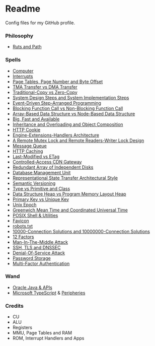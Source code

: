 # Readme
Config files for my GitHub profile.

### Philosophy
- [Ruts and Path](https://github.com/Hcpty/ruts-and-path)

### Spells
- [Computer](https://github.com/Hcpty/computer)
- [Interrupts](https://github.com/Hcpty/interrupts)
- [Page Tables, Page Number and Byte Offset](https://github.com/Hcpty/page-tables-page-number-and-byte-offset)
- [TMA Transfer vs DMA Transfer](https://github.com/Hcpty/tma-transfer-vs-dma-transfer)
- [Traditional-Copy vs Zero-Copy](https://github.com/Hcpty/traditional-copy-vs-zero-copy)
- [System Design Steps and System Implementation Steps](https://github.com/Hcpty/system-design-steps-and-system-implementation-steps)
- [Event-Driven Step-Arranged Programming](https://github.com/Hcpty/event-driven-step-arranged-programming)
- [Blocking Function Call vs Non-Blocking Function Call](https://github.com/Hcpty/blocking-function-call-vs-non-blocking-function-call)
- [Array-Based Data Structure vs Node-Based Data Structure](https://github.com/Hcpty/array-based-data-structure-vs-node-based-data-structure)
- [Big, Fast and Available](https://github.com/Hcpty/big-fast-and-available)
- [Inheritance and Overloading and Object Composition](https://github.com/Hcpty/inheritance-and-overloading-and-object-composition)
- [HTTP Cookie](https://github.com/Hcpty/http-cookie)
- [Engine-Extensions-Handlers Architecture](https://github.com/Hcpty/engine-extensions-handlers-architecture)
- [A Remote Mutex Lock and Remote Readers-Writer Lock Design](https://github.com/Hcpty/a-remote-mutex-lock-and-remote-readers-writer-lock-design)
- [Message Queue](https://github.com/Hcpty/message-queue)
- [HTTP Caching](https://github.com/Hcpty/HTTP-Caching)
- [Last-Modified vs ETag](https://github.com/Hcpty/last-modified-vs-etag)
- [Controlled-Access CDN Gateway](https://github.com/Hcpty/controlled-access-cdn-gateway)
- [Redundant Array of Independent Disks](https://github.com/Hcpty/redundant-array-of-independent-disks)
- [Database Management Unit](https://github.com/Hcpty/database-management-unit)
- [Representational State Transfer Architectural Style](https://github.com/Hcpty/representational-state-transfer-architectural-style)
- [Semantic Versioning](https://github.com/Hcpty/semantic-versioning)
- [Type vs Primitive and Class](https://github.com/Hcpty/type-vs-primitive-and-class)
- [Data Structure Heap vs Program Memory Layout Heap](https://github.com/Hcpty/data-structure-heap-vs-program-memory-layout-heap)
- [Primary Key vs Unique Key](https://github.com/Hcpty/primary-key-vs-unique-key)
- [Unix Epoch](https://github.com/Hcpty/unix-epoch)
- [Greenwich Mean Time and Coordinated Universal Time](https://github.com/Hcpty/greenwich-mean-time-and-coordinated-universal-time)
- [POSIX Shell & Utilities](https://github.com/Hcpty/posix-shell-and-utilities)
- [Favicon](https://github.com/Hcpty/favicon)
- [robots.txt](https://github.com/Hcpty/robots.txt)
- [10000-Connection Solutions and 10000000-Connection Solutions](https://github.com/Hcpty/10000-connection-solutions-and-10000000-connection-solutions)
- [12 Factors](https://github.com/Hcpty/12-factors)
- [Man-In-The-Middle Attack](https://github.com/Hcpty/man-in-the-middle-attack)
- [SSH, TLS and DNSSEC](https://github.com/Hcpty/ssh-tls-and-dnssec)
- [Denial-Of-Service Attack](https://github.com/Hcpty/denial-of-service-attack)
- [Password Storage](https://github.com/Hcpty/password-storage)
- [Multi-Factor Authentication](https://github.com/Hcpty/multi-factor-authentication)

### Wand
- [Oracle Java & APIs](https://docs.oracle.com/en/java/javase/)
- [Microsoft TypeScript](https://www.typescriptlang.org/) & [Peripheries](https://developer.mozilla.org/)

### Credits
- CU
- ALU
- Registers
- MMU, Page Tables and RAM
- ROM, Interrupt Handlers and Apps
